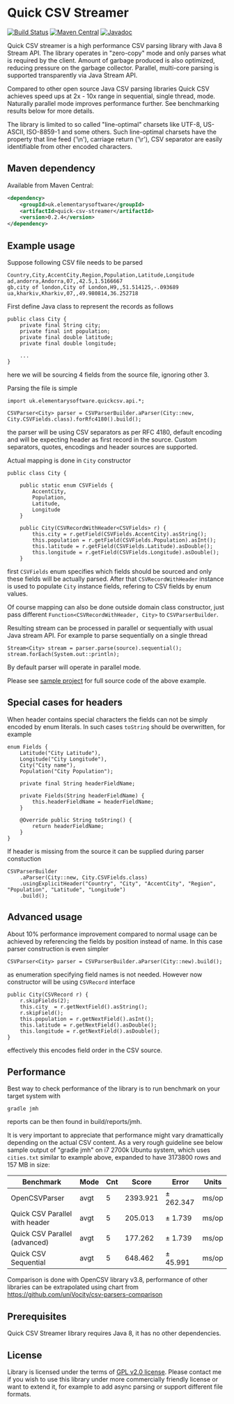 Quick CSV Streamer  
=============

[![Build Status](https://travis-ci.org/titorenko/quick-csv-streamer.svg?branch=master)](https://travis-ci.org/titorenko/quick-csv-streamer)
[![Maven Central](https://maven-badges.herokuapp.com/maven-central/uk.elementarysoftware/quick-csv-streamer/badge.svg)](https://maven-badges.herokuapp.com/maven-central/uk.elementarysoftware/quick-csv-streamer/)
[![Javadoc](https://javadoc-emblem.rhcloud.com/doc/uk.elementarysoftware/quick-csv-streamer/badge.svg)](http://www.javadoc.io/doc/uk.elementarysoftware/quick-csv-streamer)

Quick CSV streamer is a high performance CSV parsing library with Java 8 Stream API.
The library operates in "zero-copy" mode and only parses what is required by the client. Amount
of garbage produced is also optimized, reducing pressure on the garbage collector.
Parallel, multi-core parsing is supported transparently via Java Stream API.

Compared to other open source Java CSV parsing libraries Quick CSV achieves speed ups at 2x - 10x range in sequential, single thread, mode. Naturally parallel mode improves performance further. See benchmarking results below for more details.

The library is limited to so called "line-optimal" charsets like UTF-8, US-ASCII, ISO-8859-1 and some others. Such line-optimal charsets have the property that line feed ('\n'), carriage return ('\r'), CSV separator are easily identifiable from other encoded characters.


Maven dependency
--------------

Available from Maven Central:

```xml
<dependency>
    <groupId>uk.elementarysoftware</groupId>
    <artifactId>quick-csv-streamer</artifactId>
    <version>0.2.4</version>
</dependency>
```

Example usage
--------------

Suppose following CSV file needs to be parsed

    Country,City,AccentCity,Region,Population,Latitude,Longitude
    ad,andorra,Andorra,07,,42.5,1.5166667
    gb,city of london,City of London,H9,,51.514125,-.093689
    ua,kharkiv,Kharkiv,07,,49.980814,36.252718

First define Java class to represent the records as follows

    public class City {
        private final String city;
        private final int population;
        private final double latitude;
        private final double longitude;

        ...
    }

here we will be sourcing 4 fields from the source file, ignoring other 3.  

Parsing the file is simple

    import uk.elementarysoftware.quickcsv.api.*;

    CSVParser<City> parser = CSVParserBuilder.aParser(City::new, City.CSVFields.class).forRfc4180().build();

the parser will be using CSV separators as per RFC 4180, default encoding and will be expecting header as first record in the source. Custom separators, quotes, encodings and header sources are supported.

Actual mapping is done in `City` constructor

    public class City {

        public static enum CSVFields {
            AccentCity,
            Population,
            Latitude,
            Longitude
        }

        public City(CSVRecordWithHeader<CSVFields> r) {
            this.city = r.getField(CSVFields.AccentCity).asString();
            this.population = r.getField(CSVFields.Population).asInt();
            this.latitude = r.getField(CSVFields.Latitude).asDouble();
            this.longitude = r.getField(CSVFields.Longitude).asDouble();
        }

first `CSVFields` enum specifies which fields should be sourced and only these fields will be actually parsed. After that `CSVRecordWithHeader` instance is used to populate `City` instance fields, refering to CSV fields by enum values.

Of course mapping can also be done outside domain class constructor, just pass different `Function<CSVRecordWithHeader, City>` to `CSVParserBuilder`.

Resulting stream can be processed in parallel or sequentially with usual Java stream API. For example to parse sequentially on  a single thread

    Stream<City> stream = parser.parse(source).sequential();
    stream.forEach(System.out::println);    

By default parser will operate in parallel mode.

Please see [sample project](https://github.com/titorenko/quick-csv-streamer-cities-sample) for full source code of the above example.

Special cases for headers
--------------

When header contains special characters the fields can not be simply encoded by enum literals. In such cases `toString` should be overwritten, for example

    enum Fields {
        Latitude("City Latitude"),
        Longitude("City Longitude"),
        City("City name"),
        Population("City Population");

        private final String headerFieldName;

        private Fields(String headerFieldName) {
            this.headerFieldName = headerFieldName;
        }

        @Override public String toString() {
            return headerFieldName;
        }
    }

If header is missing from the source it can be supplied during parser constuction

    CSVParserBuilder
        .aParser(City::new, City.CSVFields.class)
        .usingExplicitHeader("Country", "City", "AccentCity", "Region", "Population", "Latitude", "Longitude")
        .build();


Advanced usage
--------------
About 10% performance improvement compared to normal usage can be achieved by referencing the fields by position instead of name. In this case parser construction is even simpler

    CSVParser<City> parser = CSVParserBuilder.aParser(City::new).build();

as enumeration specifying field names is not needed. However now constructor will be using `CSVRecord` interface  

    public City(CSVRecord r) {
        r.skipFields(2);
        this.city  = r.getNextField().asString();
        r.skipField();        
        this.population = r.getNextField().asInt();        
        this.latitude = r.getNextField().asDouble();
        this.longitude = r.getNextField().asDouble();
    }

effectively this encodes field order in the CSV source.

Performance
--------------    

Best way to check performance of the library is to run benchmark on your target system with

    gradle jmh

reports can be then found in build/reports/jmh.

It is very important to appreciate that performance might vary dramattically depending on the actual CSV content. As a very rough guideline see below sample output of "gradle jmh" on i7 2700k Ubuntu system, which uses `cities.txt` similar to example above, expanded to have 3173800 rows and 157 MB in size:

|Benchmark                      |Mode  |Cnt  |   Score |   Error   |Units|
| ----------------------------- | ---- | --- | ------- | --------- | --- |
|OpenCSVParser                  |avgt  |  5  |2393.921 |± 262.347  |ms/op|
|Quick CSV Parallel with header |avgt  |  5  | 205.013 |±  1.739   |ms/op|
|Quick CSV Parallel (advanced)  |avgt  |  5  | 177.262 |±  1.739   |ms/op|
|Quick CSV Sequential           |avgt  |  5  | 648.462 |± 45.991   |ms/op|

Comparison is done with OpenCSV library v3.8, performance of other libraries can be extrapolated using chart from https://github.com/uniVocity/csv-parsers-comparison

Prerequisites
--------------
Quick CSV Streamer library requires Java 8, it has no other dependencies.

License
--------------
Library is licensed under the terms of [GPL v2.0 license](http://www.gnu.org/licenses/gpl-2.0.html).
Please contact me if you wish to use this library under more commercially friendly license or want to extend it, for example to add async parsing or support different file formats.
